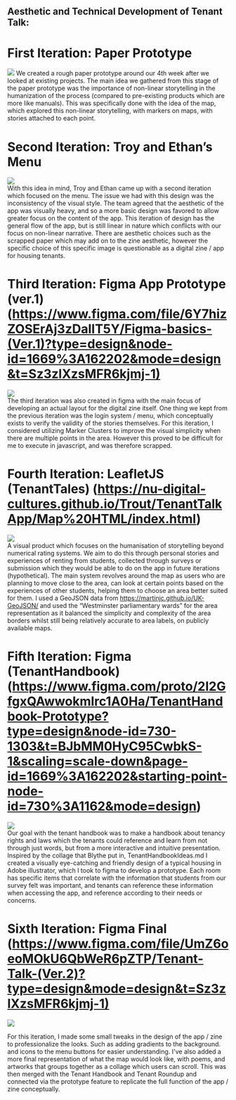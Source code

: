 ## Aesthetic and Technical Development of Tenant Talk:
# First Iteration: Paper Prototype
![](https://github.com/soichiro331/soichiro331/blob/main/untitled%20folder%202/IMG_9597.JPG)
We created a rough paper prototype around our 4th week after we looked at existing projects. The main idea we gathered from this stage of the paper prototype was the importance of non-linear storytelling in the humanization of the process (compared to pre-existing products which are more like manuals). This was specifically done with the idea of the map, which explored this non-linear storytelling, with markers on maps, with stories attached to each point. 
<br>
# Second Iteration: Troy and Ethan’s Menu
![](https://github.com/soichiro331/soichiro331/blob/main/untitled%20folder%202/Screenshot%202024-04-27%20at%2023.01.40.png)
<br>
With this idea in mind, Troy and Ethan came up with a second iteration which focused on the menu. The issue we had with this design was the inconsistency of the visual style. The team agreed that the aesthetic of the app was visually heavy, and so a more basic design was favored to allow greater focus on the content of the app. This iteration of design has the general flow of the app, but is still linear in nature which conflicts with our focus on non-linear narrative. There are aesthetic choices such as the scrapped paper which may add on to the zine aesthetic, however the specific choice of this specific image is questionable as a digital zine / app for housing tenants. 
<br>
# Third Iteration:  Figma App Prototype (ver.1) (https://www.figma.com/file/6Y7hizZOSErAj3zDalIT5Y/Figma-basics-(Ver.1)?type=design&node-id=1669%3A162202&mode=design&t=Sz3zlXzsMFR6kjmj-1)
![](https://github.com/soichiro331/soichiro331/blob/main/untitled%20folder%202/Screenshot%202024-05-09%20at%2019.51.04.png)
<br>
The third iteration was also created in figma with the main focus of developing an actual  layout for the digital zine itself. One thing we kept from the previous iteration was the login system / menu, which conceptually exists to verify the validity of the stories themselves. For this iteration, I considered utilizing Marker Clusters to improve the visual simplicity when there are multiple points in the area. However this proved to be difficult for me to execute in javascript, and was therefore scrapped.
<br>
# Fourth Iteration: LeafletJS (TenantTales) (https://nu-digital-cultures.github.io/Trout/TenantTalkApp/Map%20HTML/index.html)
![](https://github.com/soichiro331/soichiro331/blob/main/untitled%20folder%202/Screenshot%202024-05-07%20at%2011.27.02.png)
<br>
A visual product which focuses on the humanisation of storytelling beyond numerical rating systems. We aim to do this through personal stories and experiences of renting from students, collected through surveys or submission which they would be able to do on the app in future iterations (hypothetical). The main system revolves around the map as users who are planning to move close to the area, can look at certain points based on the experiences of other students, helping them to choose an area better suited for them. I used a GeoJSON data from https://martinjc.github.io/UK-GeoJSON/ and used the “Westminster parliamentary wards” for the area representation as it balanced the simplicity and complexity of the area borders whilst still being relatively accurate to area labels, on publicly available maps. 
<br>
# Fifth Iteration: Figma (TenantHandbook) (https://www.figma.com/proto/2I2GfgxQAwwokmIrc1A0Ha/TenantHandbook-Prototype?type=design&node-id=730-1303&t=BJbMM0HyC95CwbkS-1&scaling=scale-down&page-id=1669%3A162202&starting-point-node-id=730%3A1162&mode=design)
![](https://github.com/soichiro331/soichiro331/blob/main/untitled%20folder%202/Screenshot%202024-04-30%20at%2013.59.16.png)
<br>
Our goal with the tenant handbook was to make a handbook about tenancy rights and laws which the tenants could reference and learn from not through just words, but from a more interactive and intuitive presentation. Inspired by the collage that Blythe put in, TenantHandbookIdeas.md I created a visually eye-catching and friendly design of a typical housing in Adobe illustrator, which I took to figma to develop a prototype. Each room has specific items that correlate with the information that students from our survey felt was important, and tenants can reference these information when accessing the app, and reference according to their needs or concerns.
<br>
# Sixth Iteration: Figma Final (https://www.figma.com/file/UmZ6oeoMOkU6QbWeR6pZTP/Tenant-Talk-(Ver.2)?type=design&mode=design&t=Sz3zlXzsMFR6kjmj-1)
![](https://github.com/soichiro331/soichiro331/blob/main/untitled%20folder%202/Screenshot%202024-05-09%20at%2019.50.23.png)

For this iteration, I made some small tweaks in the design of the app / zine to professionalize the looks. Such as adding gradients to the background. and icons to the menu buttons for easier understanding. I've also added a more final representation of what the map would look like, with poems, and artworks that groups together as a collage which users can scroll. This was then merged with the Tenant Handbook and Tenant Roundup and connected via the prototype feature to replicate the full function of the app / zine conceptually. 

